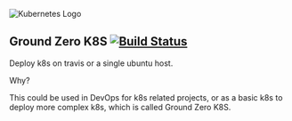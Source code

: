 ![Kubernetes Logo](https://s28.postimg.org/lf3q4ocpp/k8s.png)

## Ground Zero K8S [![Build Status](https://travis-ci.org/reachlin/kargo.svg)][travis]

Deploy k8s on travis or a single ubuntu host.

Why?

This could be used in DevOps for k8s related projects, or as a basic k8s to deploy more complex k8s,
which is called Ground Zero K8S.


[travis]: https://travis-ci.org/reachlin/kargo
